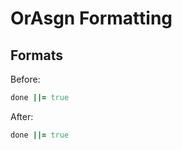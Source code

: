# OrAsgn Formatting

## Formats

Before:

```ruby
done ||= true
```

After:

```ruby
done ||= true
```
